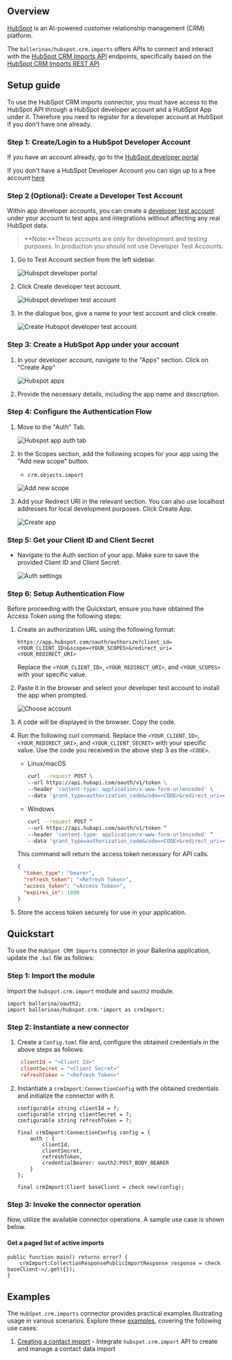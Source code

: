 ## Overview

[HubSpot](https://www.hubspot.com/our-story) is an AI-powered customer relationship management (CRM) platform.

The `ballerinax/hubspot.crm.imports` offers APIs to connect and interact with the [HubSpot CRM Imports API](https://developers.hubspot.com/docs/api/crm/imports) endpoints, specifically based on the [HubSpot CRM Imports REST API](https://developers.hubspot.com/docs/reference/api/crm/imports)

## Setup guide

To use the HubSpot CRM imports connector, you must have access to the HubSpot API through a HubSpot developer account and a HubSpot App under it. Therefore you need to register for a developer account at HubSpot if you don't have one already.

### Step 1: Create/Login to a HubSpot Developer Account

If you have an account already, go to the [HubSpot developer portal](https://app.hubspot.com/)

If you don't have a HubSpot Developer Account you can sign up to a free account [here](https://developers.hubspot.com/get-started)

### Step 2 (Optional): Create a Developer Test Account

Within app developer accounts, you can create a [developer test account](https://developers.hubspot.com/beta-docs/getting-started/account-types#developer-test-accounts) under your account to test apps and integrations without affecting any real HubSpot data.

> **Note:**These accounts are only for development and testing purposes. In production you should not use Developer Test Accounts.

1. Go to Test Account section from the left sidebar.

   ![Hubspot developer portal](https://raw.githubusercontent.com/ballerina-platform/module-ballerinax-hubspot.crm.import/main/docs/setup/resources/test_acc_1.png)

2. Click Create developer test account.

   ![Hubspot developer test account](https://raw.githubusercontent.com/ballerina-platform/module-ballerinax-hubspot.crm.import/main/docs/setup/resources/test_acc_2.png)

3. In the dialogue box, give a name to your test account and click create.

   ![Create Hubspot developer test account](https://raw.githubusercontent.com/ballerina-platform/module-ballerinax-hubspot.crm.import/main/docs/setup/resources/test_acc_3.png)

### Step 3: Create a HubSpot App under your account

1. In your developer account, navigate to the "Apps" section. Click on "Create App"

   ![Hubspot apps](https://raw.githubusercontent.com/ballerina-platform/module-ballerinax-hubspot.crm.import/main/docs/setup/resources/create_app_1.png)

2. Provide the necessary details, including the app name and description.

### Step 4: Configure the Authentication Flow

1. Move to the "Auth" Tab.

   ![Hubspot app auth tab](https://raw.githubusercontent.com/ballerina-platform/module-ballerinax-hubspot.crm.import/main/docs/setup/resources/create_app_2.png)

2. In the Scopes section, add the following scopes for your app using the "Add new scope" button.

   - `crm.objects.import`

   ![Add new scope](https://raw.githubusercontent.com/ballerina-platform/module-ballerinax-hubspot.crm.import/main/docs/setup/resources/scope_set.png)

3. Add your Redirect URI in the relevant section. You can also use localhost addresses for local development purposes. Click Create App.

   ![Create app](https://raw.githubusercontent.com/ballerina-platform/module-ballerinax-hubspot.crm.import/main/docs/setup/resources/create_app_final.png)

### Step 5: Get your Client ID and Client Secret

- Navigate to the Auth section of your app. Make sure to save the provided Client ID and Client Secret.

   ![Auth settings](https://raw.githubusercontent.com/ballerina-platform/module-ballerinax-hubspot.crm.import/main/docs/setup/resources/get_credentials.png)

### Step 6: Setup Authentication Flow

Before proceeding with the Quickstart, ensure you have obtained the Access Token using the following steps:

1. Create an authorization URL using the following format:

   ```
   https://app.hubspot.com/oauth/authorize?client_id=<YOUR_CLIENT_ID>&scope=<YOUR_SCOPES>&redirect_uri=<YOUR_REDIRECT_URI>
   ```

   Replace the `<YOUR_CLIENT_ID>`, `<YOUR_REDIRECT_URI>`, and `<YOUR_SCOPES>` with your specific value.

2. Paste it in the browser and select your developer test account to install the app when prompted.

   ![Choose account](https://raw.githubusercontent.com/ballerina-platform/module-ballerinax-hubspot.crm.import/main/docs/setup/resources/install_app.png)

3. A code will be displayed in the browser. Copy the code.

4. Run the following curl command. Replace the `<YOUR_CLIENT_ID>`, `<YOUR_REDIRECT_URI>`, and `<YOUR_CLIENT_SECRET>` with your specific value. Use the code you received in the above step 3 as the `<CODE>`.

   - Linux/macOS

     ```bash
     curl --request POST \
     --url https://api.hubapi.com/oauth/v1/token \
     --header 'content-type: application/x-www-form-urlencoded' \
     --data 'grant_type=authorization_code&code=<CODE>&redirect_uri=<YOUR_REDIRECT_URI>&client_id=<YOUR_CLIENT_ID>&client_secret=<YOUR_CLIENT_SECRET>'
     ```

   - Windows

     ```bash
     curl --request POST ^
     --url https://api.hubapi.com/oauth/v1/token ^
     --header 'content-type: application/x-www-form-urlencoded' ^
     --data 'grant_type=authorization_code&code=<CODE>&redirect_uri=<YOUR_REDIRECT_URI>&client_id=<YOUR_CLIENT_ID>&client_secret=<YOUR_CLIENT_SECRET>'
     ```

   This command will return the access token necessary for API calls.

   ```json
   {
     "token_type": "bearer",
     "refresh_token": "<Refresh Token>",
     "access_token": "<Access Token>",
     "expires_in": 1800
   }
   ```

5. Store the access token securely for use in your application.

## Quickstart

To use the `HubSpot CRM Imports` connector in your Ballerina application, update the `.bal` file as follows:

### Step 1: Import the module

Import the `hubspot.crm.import` module and `oauth2` module.

```ballerina
import ballerina/oauth2;
import ballerinax/hubspot.crm.'import as crmImport;
```

### Step 2: Instantiate a new connector

1. Create a `Config.toml` file and, configure the obtained credentials in the above steps as follows:

   ```toml
    clientId = "<Client Id>"
    clientSecret = "<Client Secret>"
    refreshToken = "<Refresh Token>"
   ```

2. Instantiate a `crmImport:ConnectionConfig` with the obtained credentials and initialize the connector with it.

    ```ballerina
    configurable string clientId = ?;
    configurable string clientSecret = ?;
    configurable string refreshToken = ?;

    final crmImport:ConnectionConfig config = {
        auth : {
            clientId,
            clientSecret,
            refreshToken,
            credentialBearer: oauth2:POST_BODY_BEARER
        }
    };

    final crmImport:Client baseClient = check new(config);
    ```

### Step 3: Invoke the connector operation

Now, utilize the available connector operations. A sample use case is shown below.

#### Get a paged list of active imports

```ballerina
public function main() returns error? {
    crmImport:CollectionResponsePublicImportResponse response = check baseClient->/.get({});
}
```

## Examples

The `HubSpot.crm.imports` connector provides practical examples illustrating usage in various scenarios. Explore these [examples](https://github.com/ballerina-platform/module-ballerinax-hubspot.crm.import/main/examples), covering the following use cases:

1. [Creating a contact import](https://github.com/ballerina-platform/module-ballerinax-hubspot.crm.import/tree/main/examples/handle-import) - Integrate `hubspot.crm.import` API to create and manage a contact data import
